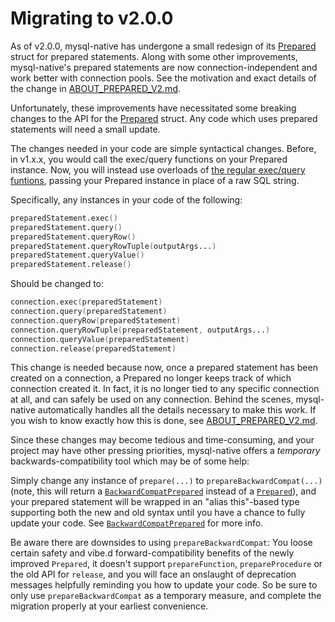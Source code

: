 Migrating to v2.0.0
===================

As of v2.0.0, mysql-native has undergone a small redesign of its
[Prepared](http://semitwist.com/mysql-native/mysql/prepared/Prepared.html)
struct for prepared statements. Along with some other improvements,
mysql-native's prepared statements are now connection-independent and
work better with connection pools. See the motivation and exact details
of the change in
[ABOUT_PREPARED_V2.md](https://github.com/mysql-d/mysql-native/blob/master/ABOUT_PREPARED_V2.md).

Unfortunately, these improvements have necessitated some breaking
changes to the API for the
[Prepared](http://semitwist.com/mysql-native/mysql/prepared/Prepared.html)
struct. Any code which uses prepared statements will need a small update.

The changes needed in your code are simple syntactical changes. Before,
in v1.x.x, you would call the exec/query functions on your Prepared
instance. Now, you will instead use overloads of
[the regular exec/query funtions](http://semitwist.com/mysql-native-docs/v1.2.0/mysql/commands.html),
passing your Prepared instance in place of a raw SQL string.

Specifically, any instances in your code of the following:

```d
preparedStatement.exec()
preparedStatement.query()
preparedStatement.queryRow()
preparedStatement.queryRowTuple(outputArgs...)
preparedStatement.queryValue()
preparedStatement.release()
```

Should be changed to:

```d
connection.exec(preparedStatement)
connection.query(preparedStatement)
connection.queryRow(preparedStatement)
connection.queryRowTuple(preparedStatement, outputArgs...)
connection.queryValue(preparedStatement)
connection.release(preparedStatement)
```

This change is needed because now, once a prepared statement has been created
on a connection, a Prepared no longer keeps track of which connection created
it. In fact, it is no longer tied to any specific connection at all, and can
safely be used on any connection. Behind the scenes, mysql-native automatically
handles all the details necessary to make this work. If you wish to know
exactly how this is done, see
[ABOUT_PREPARED_V2.md](https://github.com/mysql-d/mysql-native/blob/master/ABOUT_PREPARED_V2.md).

Since these changes may become tedious and time-consuming, and your project
may have other pressing priorities, mysql-native offers a *temporary*
backwards-compatibility tool which may be of some help:

Simply change any instance of `prepare(...)` to `prepareBackwardCompat(...)`
(note, this will return a [`BackwardCompatPrepared`](#####)
instead of a
[`Prepared`](http://semitwist.com/mysql-native/mysql/prepared/Prepared.html)),
and your prepared statement will be wrapped in an "alias this"-based type
supporting both the new and old syntax until you have a chance to fully update
your code. See
[`BackwardCompatPrepared`](#####) for more info.

Be aware there are downsides to using `prepareBackwardCompat`: You loose
certain safety and vibe.d forward-compatibility benefits of the newly improved
`Prepared`, it doesn't support `prepareFunction`, `prepareProcedure` or the old
API for `release`, and you will face an onslaught of deprecation messages
helpfully reminding you how to update your code. So be sure to only use
`prepareBackwardCompat` as a temporary measure, and complete the migration
properly at your earliest convenience.
